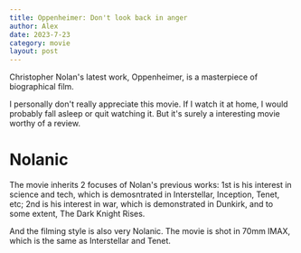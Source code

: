 ```yaml
---
title: Oppenheimer: Don't look back in anger
author: Alex
date: 2023-7-23
category: movie
layout: post
--- 
```

Christopher Nolan's latest work, Oppenheimer, is a masterpiece of biographical film.

I personally don't really appreciate this movie. If I watch it at home, I would probably fall asleep or quit watching it. But it's surely a interesting movie worthy of a review.

# Nolanic

The movie inherits 2 focuses of Nolan's previous works: 1st is his interest in science and tech, which is demosntrated in Interstellar, Inception, Tenet, etc; 2nd is his interest in war, which is demonstrated in Dunkirk, and to some extent, The Dark Knight Rises.

And the filming style is also very Nolanic. The movie is shot in 70mm IMAX, which is the same as Interstellar and Tenet.

